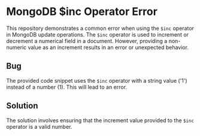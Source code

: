 # MongoDB $inc Operator Error
This repository demonstrates a common error when using the `$inc` operator in MongoDB update operations. The `$inc` operator is used to increment or decrement a numerical field in a document. However, providing a non-numeric value as an increment results in an error or unexpected behavior.

## Bug
The provided code snippet uses the `$inc` operator with a string value ('1') instead of a number (1). This will lead to an error. 

## Solution
The solution involves ensuring that the increment value provided to the `$inc` operator is a valid number.